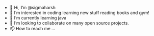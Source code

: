 - 👋 Hi, I’m @sigmaharsh
- 👀 I’m interested in coding learning new stuff reading books and gym!
- 🌱 I’m currently learning java 
- 💞️ I’m looking to collaborate on  many open source projects.
- 📫 How to reach me ...

<!---
sigmaharsh/sigmaharsh is a ✨ special ✨ repository because its `README.md` (this file) appears on your GitHub profile.
You can click the Preview link to take a look at your changes.
--->
